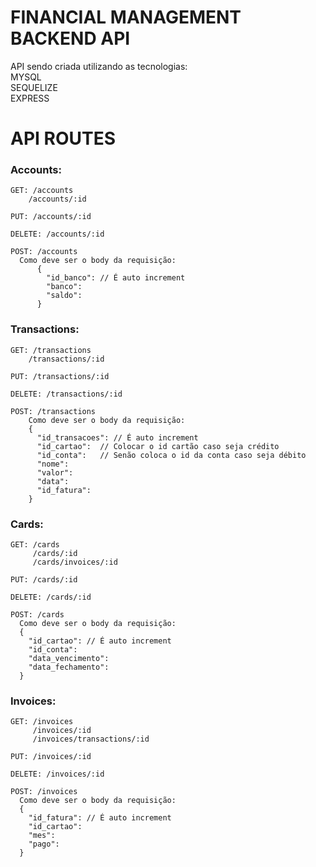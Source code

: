 # FINANCIAL MANAGEMENT BACKEND API

API sendo criada utilizando as tecnologias: <br />
MYSQL <br />
SEQUELIZE <br />
EXPRESS <br />

# API ROUTES

### Accounts:

    GET: /accounts
        /accounts/:id

    PUT: /accounts/:id

    DELETE: /accounts/:id

    POST: /accounts
      Como deve ser o body da requisição:
          {
            "id_banco": // É auto increment
            "banco":
            "saldo":
          }

### Transactions:

    GET: /transactions
        /transactions/:id

    PUT: /transactions/:id

    DELETE: /transactions/:id

    POST: /transactions
        Como deve ser o body da requisição:
        {
          "id_transacoes": // É auto increment
          "id_cartao":  // Colocar o id cartão caso seja crédito
          "id_conta":   // Senão coloca o id da conta caso seja débito
          "nome":
          "valor":
          "data":
          "id_fatura":
        }

### Cards:

    GET: /cards
         /cards/:id
         /cards/invoices/:id

    PUT: /cards/:id

    DELETE: /cards/:id

    POST: /cards
      Como deve ser o body da requisição:
      {
        "id_cartao": // É auto increment
        "id_conta":
        "data_vencimento":
        "data_fechamento":
      }

### Invoices:

    GET: /invoices
         /invoices/:id
         /invoices/transactions/:id

    PUT: /invoices/:id

    DELETE: /invoices/:id

    POST: /invoices
      Como deve ser o body da requisição:
      {
        "id_fatura": // É auto increment
        "id_cartao":
        "mes":
        "pago":
      }
